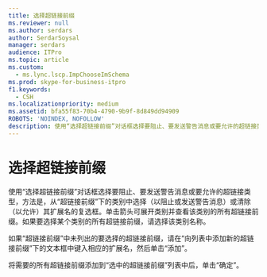 ```yaml
---
title: 选择超链接前缀
ms.reviewer: null
ms.author: serdars
author: SerdarSoysal
manager: serdars
audience: ITPro
ms.topic: article
ms.custom:
  - ms.lync.lscp.ImpChooseImSchema
ms.prod: skype-for-business-itpro
f1.keywords:
  - CSH
ms.localizationpriority: medium
ms.assetid: bfa55f83-70b4-4790-9b9f-8d849dd94909
ROBOTS: 'NOINDEX, NOFOLLOW'
description: 使用“选择超链接前缀”对话框选择要阻止、要发送警告消息或要允许的超链接类型，方法是，从“超链接前缀”下的类别中选择（以阻止或发送警告消息）或清除（以允许）其扩展名的复选框。单击箭头可展开类别并查看该类别的所有超链接前缀。如果要选择某个类别的所有超链接前缀，请选择该类别名称。
---
```


# <a name="select-hyperlink-prefix"></a>选择超链接前缀
 
使用“选择超链接前缀”对话框选择要阻止、要发送警告消息或要允许的超链接类型，方法是，从“超链接前缀”下的类别中选择（以阻止或发送警告消息）或清除（以允许）其扩展名的复选框。单击箭头可展开类别并查看该类别的所有超链接前缀。如果要选择某个类别的所有超链接前缀，请选择该类别名称。 
  
如果“超链接前缀”中未列出的要选择的超链接前缀，请在“向列表中添加新的超链接前缀”下的文本框中键入相应的扩展名，然后单击“添加”。 
  
将需要的所有超链接前缀添加到“选中的超链接前缀”列表中后，单击“确定”。
  
 
  

